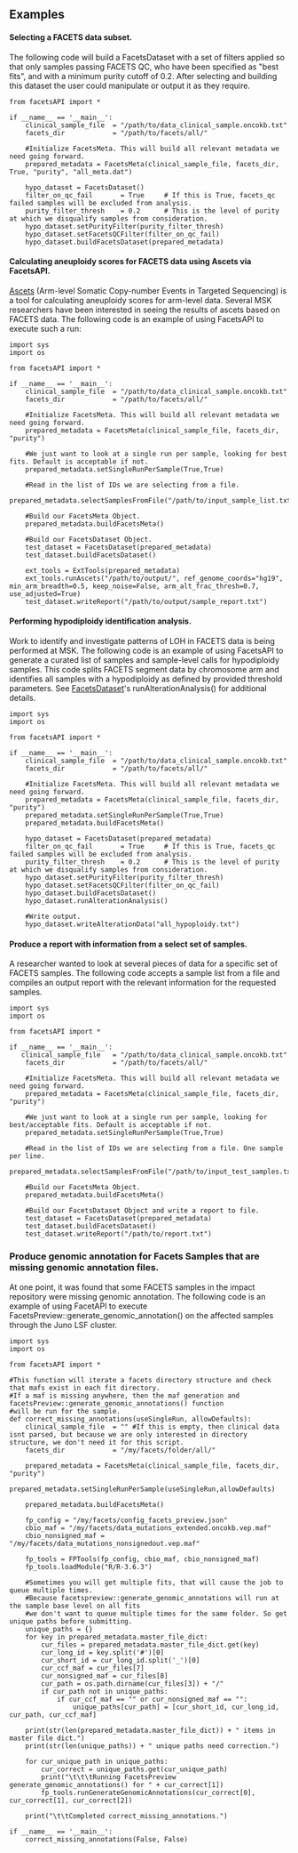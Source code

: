 ## Examples

#### Selecting a FACETS data subset.

The following code will build a FacetsDataset with a set of filters applied so that only samples passing FACETS QC, 
who have been specified as "best fits", and with a minimum purity cutoff of 0.2.  After selecting and building this dataset the user could
manipulate or output it as they require.

```
from facetsAPI import *

if __name__ == '__main__':
    clinical_sample_file  = "/path/to/data_clinical_sample.oncokb.txt"
    facets_dir            = "/path/to/facets/all/"

    #Initialize FacetsMeta. This will build all relevant metadata we need going forward.
    prepared_metadata = FacetsMeta(clinical_sample_file, facets_dir, True, "purity", "all_meta.dat")

    hypo_dataset = FacetsDataset()
    filter_on_qc_fail       = True     # If this is True, facets_qc failed samples will be excluded from analysis.
    purity_filter_thresh    = 0.2      # This is the level of purity at which we disqualify samples from consideration.
    hypo_dataset.setPurityFilter(purity_filter_thresh)
    hypo_dataset.setFacetsQCFilter(filter_on_qc_fail)
    hypo_dataset.buildFacetsDataset(prepared_metadata)

```

#### Calculating aneuploidy scores for FACETS data using Ascets via FacetsAPI.

[Ascets](https://github.com/beroukhim-lab/ascets) (Arm-level Somatic Copy-number Events in Targeted Sequencing) is a tool for calculating aneuploidy scores for arm-level data.  Several MSK researchers have been interested in seeing the results of ascets based on FACETS data.  The following code is an example of using FacetsAPI to execute such a run:

```
import sys
import os

from facetsAPI import *

if __name__ == '__main__':
    clinical_sample_file  = "/path/to/data_clinical_sample.oncokb.txt"
    facets_dir            = "/path/to/facets/all/"

    #Initialize FacetsMeta. This will build all relevant metadata we need going forward.
    prepared_metadata = FacetsMeta(clinical_sample_file, facets_dir, "purity")
    
    #We just want to look at a single run per sample, looking for best fits. Default is acceptable if not.
    prepared_metadata.setSingleRunPerSample(True,True)
    
    #Read in the list of IDs we are selecting from a file.
    prepared_metadata.selectSamplesFromFile("/path/to/input_sample_list.txt")
    
    #Build our FacetsMeta Object.
    prepared_metadata.buildFacetsMeta()

    #Build our FacetsDataset Object.
    test_dataset = FacetsDataset(prepared_metadata)
    test_dataset.buildFacetsDataset()

    ext_tools = ExtTools(prepared_metadata)
    ext_tools.runAscets("/path/to/output/", ref_genome_coords="hg19", min_arm_breadth=0.5, keep_noise=False, arm_alt_frac_thresh=0.7, use_adjusted=True)
    test_dataset.writeReport("/path/to/output/sample_report.txt")

```

#### Performing hypodiploidy identification analysis.

Work to identify and investigate patterns of LOH in FACETS data is being performed at MSK.  The following code is an example of using FacetsAPI to generate a curated list of samples and sample-level calls for hypodiploidy samples.  This code splits FACETS segment data by chromosome arm and identifies all samples with a hypodiploidy as defined by provided threshold parameters.  See [FacetsDataset](facetsdataset.md)'s runAlterationAnalysis() for additional details.

```
import sys
import os

from facetsAPI import *

if __name__ == '__main__':
    clinical_sample_file  = "/path/to/data_clinical_sample.oncokb.txt"
    facets_dir            = "/path/to/facets/all/"

    #Initialize FacetsMeta. This will build all relevant metadata we need going forward.
    prepared_metadata = FacetsMeta(clinical_sample_file, facets_dir, "purity")
    prepared_metadata.setSingleRunPerSample(True,True)
    prepared_metadata.buildFacetsMeta()

    hypo_dataset = FacetsDataset(prepared_metadata)
    filter_on_qc_fail       = True     # If this is True, facets_qc failed samples will be excluded from analysis.
    purity_filter_thresh    = 0.2      # This is the level of purity at which we disqualify samples from consideration.
    hypo_dataset.setPurityFilter(purity_filter_thresh)
    hypo_dataset.setFacetsQCFilter(filter_on_qc_fail)
    hypo_dataset.buildFacetsDataset()
    hypo_dataset.runAlterationAnalysis()

    #Write output.
    hypo_dataset.writeAlterationData("all_hypoploidy.txt")

```

#### Produce a report with information from a select set of samples.

A researcher wanted to look at several pieces of data for a specific set of FACETS samples.  The following code accepts a sample list from a file and compiles an output report with the relevant information for the requested samples.

```
import sys
import os

from facetsAPI import *

if __name__ == '__main__':
   clinical_sample_file   = "/path/to/data_clinical_sample.oncokb.txt"
    facets_dir            = "/path/to/facets/all/"

    #Initialize FacetsMeta. This will build all relevant metadata we need going forward.
    prepared_metadata = FacetsMeta(clinical_sample_file, facets_dir, "purity")
    
    #We just want to look at a single run per sample, looking for best/acceptable fits. Default is acceptable if not.
    prepared_metadata.setSingleRunPerSample(True,True)
    
    #Read in the list of IDs we are selecting from a file. One sample per line.
    prepared_metadata.selectSamplesFromFile("/path/to/input_test_samples.txt")
    
    #Build our FacetsMeta Object.
    prepared_metadata.buildFacetsMeta()

    #Build our FacetsDataset Object and write a report to file.
    test_dataset = FacetsDataset(prepared_metadata)
    test_dataset.buildFacetsDataset()
    test_dataset.writeReport("/path/to/report.txt")
```


### Produce genomic annotation for Facets Samples that are missing genomic annotation files.

At one point, it was found that some FACETS samples in the impact repository were missing genomic annotation.  The following code is an example of using FacetAPI to execute FacetsPreview::generate_genomic_annotation() on the affected samples through the Juno LSF cluster.

```
import sys
import os

from facetsAPI import *

#This function will iterate a facets directory structure and check that mafs exist in each fit directory.
#If a maf is missing anywhere, then the maf generation and facetsPreview::generate_genomic_annotations() function
#will be run for the sample.
def correct_missing_annotations(useSingleRun, allowDefaults):
    clinical_sample_file  = "" #If this is empty, then clinical data isnt parsed, but because we are only interested in directory structure, we don't need it for this script.
    facets_dir            = "/my/facets/folder/all/"

    prepared_metadata = FacetsMeta(clinical_sample_file, facets_dir, "purity")
    prepared_metadata.setSingleRunPerSample(useSingleRun,allowDefaults)
    
    prepared_metadata.buildFacetsMeta()

    fp_config = "/my/facets/config_facets_preview.json"
    cbio_maf = "/my/facets/data_mutations_extended.oncokb.vep.maf"
    cbio_nonsigned_maf = "/my/facets/data_mutations_nonsignedout.vep.maf"
    
    fp_tools = FPTools(fp_config, cbio_maf, cbio_nonsigned_maf)
    fp_tools.loadModule("R/R-3.6.3")

    #Sometimes you will get multiple fits, that will cause the job to queue multiple times.
    #Because facetspreview::generate_genomic_annotations will run at the sample base level on all fits
    #we don't want to queue multiple times for the same folder. So get unique paths before submitting.
    unique_paths = {} 
    for key in prepared_metadata.master_file_dict:
        cur_files = prepared_metadata.master_file_dict.get(key)
        cur_long_id = key.split('#')[0]
        cur_short_id = cur_long_id.split('_')[0]
        cur_ccf_maf = cur_files[7]
        cur_nonsigned_maf = cur_files[8]
        cur_path = os.path.dirname(cur_files[3]) + "/"
        if cur_path not in unique_paths:
            if cur_ccf_maf == "" or cur_nonsigned_maf == "":
                unique_paths[cur_path] = [cur_short_id, cur_long_id, cur_path, cur_ccf_maf]

    print(str(len(prepared_metadata.master_file_dict)) + " items in master file dict.")
    print(str(len(unique_paths)) + " unique paths need correction.")

    for cur_unique_path in unique_paths:
        cur_correct = unique_paths.get(cur_unique_path)
        print("\t\t\tRunning FacetsPreview generate_genomic_annotations() for " + cur_correct[1])
        fp_tools.runGenerateGenomicAnnotations(cur_correct[0], cur_correct[1], cur_correct[2])

    print("\t\tCompleted correct_missing_annotations.")

if __name__ == '__main__':
    correct_missing_annotations(False, False)
```
